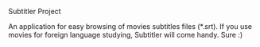 Subtitler Project

An application for easy browsing of movies subtitles files (*.srt).
If you use movies for foreign language studying, Subtitler will come handy. Sure :)